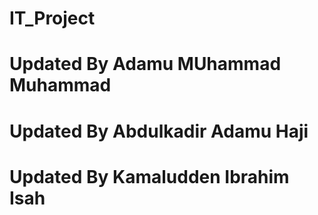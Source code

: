 # IT_Project

# Updated By Adamu MUhammad Muhammad
# Updated By Abdulkadir Adamu Haji
# Updated By Kamaludden Ibrahim Isah
